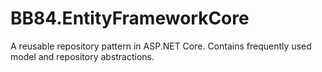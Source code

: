 # BB84.EntityFrameworkCore
A reusable repository pattern in ASP.NET Core. Contains frequently used model and repository abstractions.
